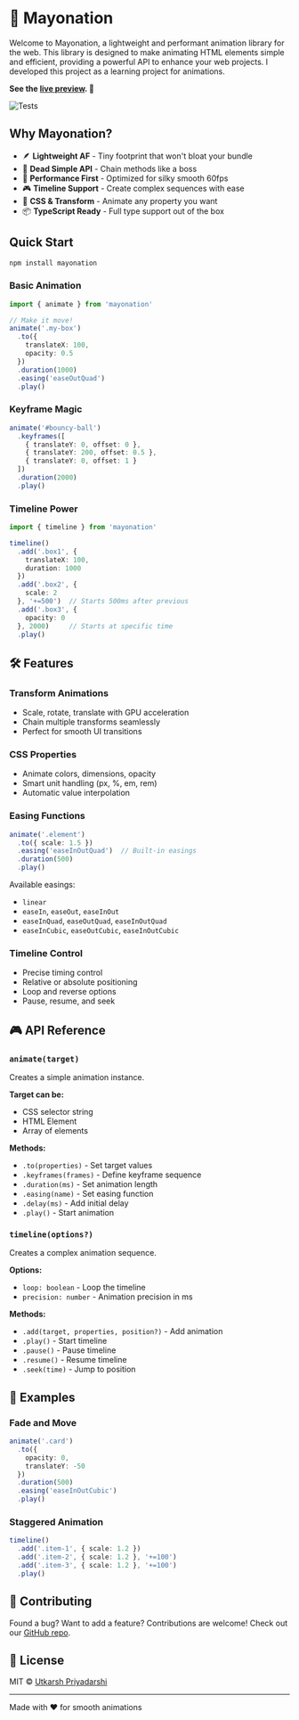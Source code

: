 # 🎨 Mayonation


Welcome to Mayonation, a lightweight and performant animation library for the web. This library is designed to make animating HTML elements simple and efficient, providing a powerful API to enhance your web projects. I developed this project as a learning project for animations.

**See the [live preview](https://utkarsh5026.github.io/mayosite/). 🚀**

![Tests](https://github.com/utkarsh5026/mayonation/actions/workflows/test.yml/badge.svg)


## Why Mayonation?

- 🪶 **Lightweight AF** - Tiny footprint that won't bloat your bundle
- 🎯 **Dead Simple API** - Chain methods like a boss
- 🚀 **Performance First** - Optimized for silky smooth 60fps
- 🎮 **Timeline Support** - Create complex sequences with ease
- 🎨 **CSS & Transform** - Animate any property you want
- 📦 **TypeScript Ready** - Full type support out of the box

## Quick Start

```bash
npm install mayonation
```

### Basic Animation

```typescript
import { animate } from 'mayonation'

// Make it move!
animate('.my-box')
  .to({
    translateX: 100,
    opacity: 0.5
  })
  .duration(1000)
  .easing('easeOutQuad')
  .play()
```

### Keyframe Magic

```typescript
animate('#bouncy-ball')
  .keyframes([
    { translateY: 0, offset: 0 },
    { translateY: 200, offset: 0.5 },
    { translateY: 0, offset: 1 }
  ])
  .duration(2000)
  .play()
```

### Timeline Power

```typescript
import { timeline } from 'mayonation'

timeline()
  .add('.box1', {
    translateX: 100,
    duration: 1000
  })
  .add('.box2', {
    scale: 2
  }, '+=500')  // Starts 500ms after previous
  .add('.box3', {
    opacity: 0
  }, 2000)     // Starts at specific time
  .play()
```

## 🛠️ Features

### Transform Animations

- Scale, rotate, translate with GPU acceleration
- Chain multiple transforms seamlessly
- Perfect for smooth UI transitions

### CSS Properties

- Animate colors, dimensions, opacity
- Smart unit handling (px, %, em, rem)
- Automatic value interpolation

### Easing Functions

```typescript
animate('.element')
  .to({ scale: 1.5 })
  .easing('easeInOutQuad')  // Built-in easings
  .duration(500)
  .play()
```

Available easings:

- `linear`
- `easeIn`, `easeOut`, `easeInOut`
- `easeInQuad`, `easeOutQuad`, `easeInOutQuad`
- `easeInCubic`, `easeOutCubic`, `easeInOutCubic`

### Timeline Control

- Precise timing control
- Relative or absolute positioning
- Loop and reverse options
- Pause, resume, and seek

## 🎮 API Reference

### `animate(target)`

Creates a simple animation instance.

**Target can be:**

- CSS selector string
- HTML Element
- Array of elements

**Methods:**

- `.to(properties)` - Set target values
- `.keyframes(frames)` - Define keyframe sequence
- `.duration(ms)` - Set animation length
- `.easing(name)` - Set easing function
- `.delay(ms)` - Add initial delay
- `.play()` - Start animation

### `timeline(options?)`

Creates a complex animation sequence.

**Options:**

- `loop: boolean` - Loop the timeline
- `precision: number` - Animation precision in ms

**Methods:**

- `.add(target, properties, position?)` - Add animation
- `.play()` - Start timeline
- `.pause()` - Pause timeline
- `.resume()` - Resume timeline
- `.seek(time)` - Jump to position

## 🚀 Examples

### Fade and Move

```typescript
animate('.card')
  .to({
    opacity: 0,
    translateY: -50
  })
  .duration(500)
  .easing('easeInOutCubic')
  .play()
```

### Staggered Animation

```typescript
timeline()
  .add('.item-1', { scale: 1.2 })
  .add('.item-2', { scale: 1.2 }, '+=100')
  .add('.item-3', { scale: 1.2 }, '+=100')
  .play()
```

## 🤝 Contributing

Found a bug? Want to add a feature? Contributions are welcome! Check out our [GitHub repo](https://github.com/utkarsh5026/mayonation).

## 📝 License

MIT © [Utkarsh Priyadarshi](https://github.com/utkarsh5026)

---

Made with ❤️ for smooth animations

